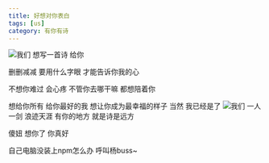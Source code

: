 ```yaml
---
title: 好想对你表白
tags: [us]
category: 有你有诗
---
```

![我们](images/us/20161212_xiaomijiaban.jpg)
想写一首诗
给你

删删减减
要用什么字眼
才能告诉你我的心

不想你难过
会心疼
不管你去哪干嘛
都想陪着你

想给你所有
给你最好的我
想让你成为最幸福的样子
当然
我已经是了
![我们](images/us/20161212_zhunantingzi.jpg)
一人一剑
浪迹天涯
有你的地方
就是诗是远方

傻妞
想你了
你真好

自己电脑没装上npm怎么办
呼叫杨buss~
